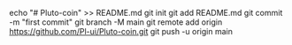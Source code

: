 echo "# Pluto-coin" >> README.md
git init
git add README.md
git commit -m "first commit"
git branch -M main
git remote add origin https://github.com/Pl-ui/Pluto-coin.git
git push -u origin main
